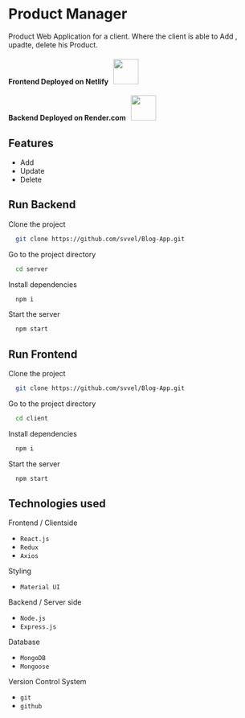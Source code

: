 # Product Manager

Product Web Application for a client. Where the client is able to Add , upadte, delete his Product. 

<h4 align="left">
  Frontend Deployed on Netlify &#160; <img src="https://media.giphy.com/media/FbUuPsOW3oOCdAHexF/giphy.gif" width="50"> &#160; 
</h4>

<h4 align="left">
  Backend Deployed on Render.com &#160; <img src="https://media.giphy.com/media/FbUuPsOW3oOCdAHexF/giphy.gif" width="50"> &#160; 
</h4>

## Features
- Add
- Update 
- Delete 

## Run Backend

Clone the project

```bash
  git clone https://github.com/svvel/Blog-App.git
```

Go to the project directory

```bash
  cd server
```

Install dependencies

```bash
  npm i
```

Start the server

```bash
  npm start
```


## Run Frontend 

Clone the project

```bash
  git clone https://github.com/svvel/Blog-App.git
```

Go to the project directory

```bash
  cd client
```

Install dependencies

```bash
  npm i
```

Start the server

```bash
  npm start
```

## Technologies used

 Frontend / Clientside
  
 -  `React.js`
 -  `Redux`
 -  `Axios`

 Styling
 -  `Material UI`

 Backend / Server side 
   -  `Node.js` 
   -  `Express.js` 

Database
  -  `MongoDB`
  -  `Mongoose`
  
Version Control System
  -  `git`
  -  `github`
